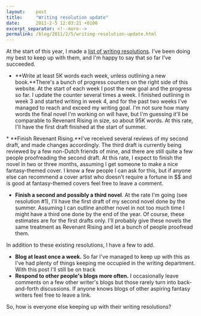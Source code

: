 ```yaml
---
layout:    post
title:     "Writing resolution update"
date:      2011-2-5 12:03:21 +0100
excerpt_separator: <!--more-->
permalink: /blog/2011/2/5/writing-resolution-update.html
---
```


At the start of this year, I made a [list of writing resolutions](https://www.jeroensteenbeeke.nl/writing-resolutions/). I've been doing my best to keep up with them, and I'm happy to say that so far I've succeeded.
* **Write at least 5K words each week, unless outlining a new book.**There's a bunch of progress counters on the right side of this website. At the start of each week I post the new goal and the progress so far. I update the counter several times a week. I finished outlining in week 3 and started writing in week 4, and for the past two weeks I've managed to reach and exceed my writing goal. I'm not sure how many words the final novel I'm working on will have, but I'm guessing it'll be comparable to Revenant Rising in size, so about 95K words. At this rate, I'll have the first draft finished at the start of summer.

<!--more-->* **Finish Revenant Rising.**I've received several reviews of my second draft, and made changes accordingly. The third draft is currently being reviewed by a few non-Dutch friends of mine, and there are still quite a few people proofreading the second draft. At this rate, I expect to finish the novel in two or three months, assuming I get someone to make a nice fantasy-themed cover. I know a few people I can ask for this, but if anyone else can recommend a cover artist who doesn't require a fortune in $$ and is good at fantasy-themed covers feel free to leave a comment.
* **Finish a second and possibly a third novel**. At the rate I'm going (see resolution #1), I'll have the first draft of my second novel done by the summer. Assuming I can outline another novel in not too much time I might have a third one done by the end of the year. Of course, these estimates are for the first drafts only. I'll probably give these novels the same treatment as Revenant Rising and let a bunch of people proofread them.

In addition to these existing resolutions, I have a few to add.
* **Blog at least once a week.** So far I've managed to keep up with this as I've had plenty of things keeping me occupied in the writing department. With this post I'll still be on track
* **Respond to other people's blogs more often.** I occasionally leave comments on a few other writer's blogs but those rarely turn into back-and-forth discussions. If anyone knows blogs of other aspiring fantasy writers feel free to leave a link.

So, how is everyone else keeping up with their writing resolutions?